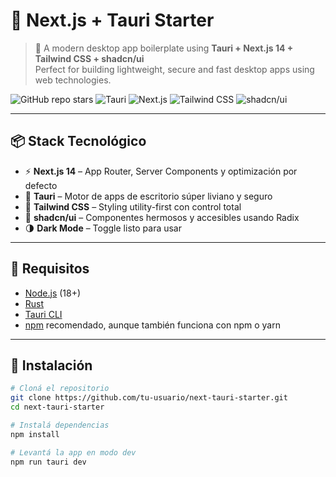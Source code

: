 # 🧪 Next.js + Tauri Starter

> 🚀 A modern desktop app boilerplate using **Tauri + Next.js 14 + Tailwind CSS + shadcn/ui**  
> Perfect for building lightweight, secure and fast desktop apps using web technologies.

![GitHub repo stars](https://img.shields.io/github/stars/Pietro923/next-tauri-starter?style=social)
![Tauri](https://img.shields.io/badge/tauri-%23FFC131?logo=tauri&logoColor=black&style=flat)
![Next.js](https://img.shields.io/badge/next.js-000000?logo=nextdotjs&logoColor=white)
![Tailwind CSS](https://img.shields.io/badge/tailwindcss-38BDF8?logo=tailwindcss&logoColor=white)
![shadcn/ui](https://img.shields.io/badge/shadcn/ui-black?logo=radixui&logoColor=white)

---

## 📦 Stack Tecnológico

- ⚡ **Next.js 14** – App Router, Server Components y optimización por defecto
- 🦀 **Tauri** – Motor de apps de escritorio súper liviano y seguro
- 💨 **Tailwind CSS** – Styling utility-first con control total
- 🧱 **shadcn/ui** – Componentes hermosos y accesibles usando Radix
- 🌗 **Dark Mode** – Toggle listo para usar

---

## 🧰 Requisitos

- [Node.js](https://nodejs.org/) (18+)
- [Rust](https://www.rust-lang.org/tools/install)
- [Tauri CLI](https://tauri.app/v1/guides/getting-started/prerequisites/)
- [npm](https://www.npmjs.com/) recomendado, aunque también funciona con npm o yarn

---

## 🚀 Instalación

```bash
# Cloná el repositorio
git clone https://github.com/tu-usuario/next-tauri-starter.git
cd next-tauri-starter

# Instalá dependencias
npm install

# Levantá la app en modo dev
npm run tauri dev
